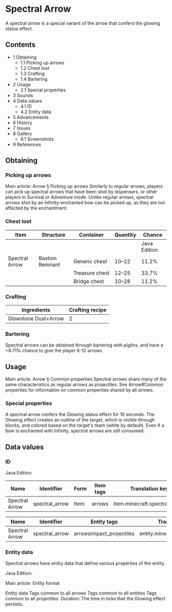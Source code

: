 # Spectral Arrow
A spectral arrow is a special variant of the arrow that confers the glowing status effect.

## Contents
- 1 Obtaining
	- 1.1 Picking up arrows
	- 1.2 Chest loot
	- 1.3 Crafting
	- 1.4 Bartering
- 2 Usage
	- 2.1 Special properties
- 3 Sounds
- 4 Data values
	- 4.1 ID
	- 4.2 Entity data
- 5 Advancements
- 6 History
- 7 Issues
- 8 Gallery
	- 8.1 Screenshots
- 9 References

## Obtaining
### Picking up arrows
Main article: Arrow § Picking up arrows
Similarly to regular arrows, players can pick up spectral arrows that have been shot by dispensers, or other players in Survival or Adventure mode. Unlike regular arrows, spectral arrows shot by an Infinity-enchanted bow can be picked up, as they are not affected by the enchantment.

### Chest loot
| Item           | Structure       | Container      | Quantity | Chance       |
|----------------|-----------------|----------------|----------|--------------|
|                |                 |                |          | Java Edition |
| Spectral Arrow | Bastion Remnant | Generic chest  | 10–22    | 11.2%        |
|                |                 | Treasure chest | 12–25    | 33.7%        |
|                |                 | Bridge chest   | 10–28    | 11.2%        |

### Crafting
| Ingredients          | Crafting recipe |
|----------------------|-----------------|
| Glowstone Dust+Arrow | 2               |

### Bartering
Spectral arrows can be obtained through bartering with piglins, and have a ~8.71% chance to give the player 6-12 arrows.

## Usage
Main article: Arrow § Common properties
Spectral arrows share many of the same characteristics as regular arrows as projectiles. See Arrow#Common properties for information on common properties shared by all arrows. 

### Special properties
A spectral arrow confers the Glowing status effect for 10 seconds. The Glowing effect creates an outline of the target, which is visible through blocks, and colored based on the target's team (white by default). Even if a bow is enchanted with Infinity, spectral arrows are still consumed.

## Data values
### ID
Java Edition:

| Name           | Identifier     | Form | Item tags | Translation key               |
|----------------|----------------|------|-----------|-------------------------------|
| Spectral Arrow | spectral_arrow | Item | arrows    | item.minecraft.spectral_arrow |

| Name           | Identifier     | Entity tags              | Translation key                 |
|----------------|----------------|--------------------------|---------------------------------|
| Spectral Arrow | spectral_arrow | arrowsimpact_projectiles | entity.minecraft.spectral_arrow |

### Entity data
Spectral arrows have entity data that define various properties of the entity.

Java Edition:

Main article: Entity format

 Entity data
Tags common to all arrows
Tags common to all entities
Tags common to all projectiles
 Duration: The time in ticks that the Glowing effect persists.

